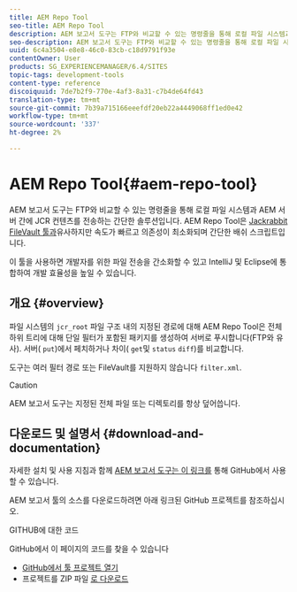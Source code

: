 ```yaml
---
title: AEM Repo Tool
seo-title: AEM Repo Tool
description: AEM 보고서 도구는 FTP와 비교할 수 있는 명령줄을 통해 로컬 파일 시스템과 AEM 서버 간에 JCR 컨텐츠를 전송하는 간단한 솔루션입니다. AEM Repo Tool은 Jackrabbit FileVault 도구와 유사하지만 더 빨라지고, 의존성이 거의 없으며, 간단한 배쉬 스크립트입니다.
seo-description: AEM 보고서 도구는 FTP와 비교할 수 있는 명령줄을 통해 로컬 파일 시스템과 AEM 서버 간에 JCR 컨텐츠를 전송하는 간단한 솔루션입니다. AEM Repo Tool은 Jackrabbit FileVault 도구와 유사하지만 더 빨라지고, 의존성이 거의 없으며, 간단한 배쉬 스크립트입니다.
uuid: 6c4a3504-e8e8-46c0-83cb-c18d9791f93e
contentOwner: User
products: SG_EXPERIENCEMANAGER/6.4/SITES
topic-tags: development-tools
content-type: reference
discoiquuid: 7de7b2f9-770e-4af3-8a31-c7b4de64fd43
translation-type: tm+mt
source-git-commit: 7b39a715166eeefdf20eb22a4449068ff1ed0e42
workflow-type: tm+mt
source-wordcount: '337'
ht-degree: 2%

---
```



# AEM Repo Tool{#aem-repo-tool}

AEM 보고서 도구는 FTP와 비교할 수 있는 명령줄을 통해 로컬 파일 시스템과 AEM 서버 간에 JCR 컨텐츠를 전송하는 간단한 솔루션입니다. AEM Repo Tool은 [Jackrabbit FileVault 툴과](/help/sites-developing/ht-vlttool.md)유사하지만 속도가 빠르고 의존성이 최소화되며 간단한 배쉬 스크립트입니다.

이 툴을 사용하면 개발자를 위한 파일 전송을 간소화할 수 있고 IntelliJ 및 Eclipse에 통합하여 개발 효율성을 높일 수 있습니다.

## 개요 {#overview}

파일 시스템의 `jcr_root` 파일 구조 내의 지정된 경로에 대해 AEM Repo Tool은 전체 하위 트리에 대해 단일 필터가 포함된 패키지를 생성하여 서버로 푸시합니다(FTP와 유사). 서버( `put`)에서 페치하거나 차이( `get`및 `status` `diff`)를 비교합니다.

도구는 여러 필터 경로 또는 FileVault를 지원하지 않습니다 `filter.xml`.

>[!CAUTION]
>
>AEM 보고서 도구는 지정된 전체 파일 또는 디렉토리를 항상 덮어씁니다.

## 다운로드 및 설명서 {#download-and-documentation}

자세한 설치 및 사용 지침과 함께 [AEM 보고서 도구는 이 링크를](https://github.com/Adobe-Marketing-Cloud/tools/tree/master/repo) 통해 GitHub에서 사용할 수 있습니다.

AEM 보고서 툴의 소스를 다운로드하려면 아래 링크된 GitHub 프로젝트를 참조하십시오.

GITHUB에 대한 코드

GitHub에서 이 페이지의 코드를 찾을 수 있습니다

* [GitHub에서 툴 프로젝트 열기](https://github.com/Adobe-Marketing-Cloud/tools)
* 프로젝트를 ZIP 파일 [로 다운로드](https://github.com/Adobe-Marketing-Cloud/tools/archive/master.zip)

